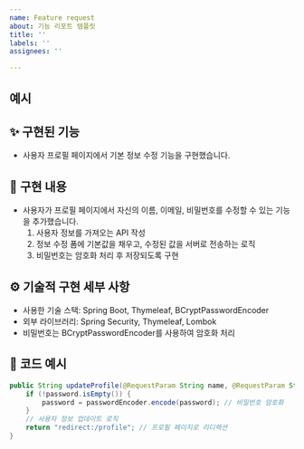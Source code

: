 ```yaml
---
name: Feature request
about: 기능 리포트 템플릿
title: ''
labels: ''
assignees: ''

---
```


## **예시** ##

## ✨ 구현된 기능

- 사용자 프로필 페이지에서 기본 정보 수정 기능을 구현했습니다.

## 📝 구현 내용

- 사용자가 프로필 페이지에서 자신의 이름, 이메일, 비밀번호를 수정할 수 있는 기능을 추가했습니다.
    1. 사용자 정보를 가져오는 API 작성
    2. 정보 수정 폼에 기본값을 채우고, 수정된 값을 서버로 전송하는 로직
    3. 비밀번호는 암호화 처리 후 저장되도록 구현

## ⚙️ 기술적 구현 세부 사항

- 사용한 기술 스택: Spring Boot, Thymeleaf, BCryptPasswordEncoder
- 외부 라이브러리: Spring Security, Thymeleaf, Lombok
- 비밀번호는 BCryptPasswordEncoder를 사용하여 암호화 처리

## 💬 코드 예시

```java
public String updateProfile(@RequestParam String name, @RequestParam String email, @RequestParam String password) {
    if (!password.isEmpty()) {
        password = passwordEncoder.encode(password); // 비밀번호 암호화
    }
    // 사용자 정보 업데이트 로직
    return "redirect:/profile"; // 프로필 페이지로 리디렉션
}
